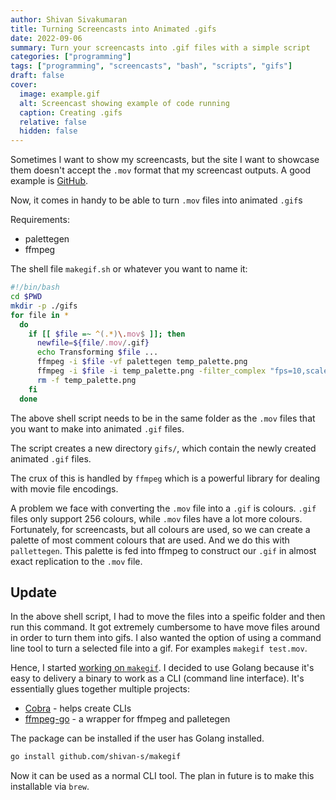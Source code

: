 ```yaml
---
author: Shivan Sivakumaran
title: Turning Screencasts into Animated .gifs
date: 2022-09-06
summary: Turn your screencasts into .gif files with a simple script
categories: ["programming"]
tags: ["programming", "screencasts", "bash", "scripts", "gifs"]
draft: false
cover:
  image: example.gif
  alt: Screencast showing example of code running
  caption: Creating .gifs
  relative: false
  hidden: false
---
```


Sometimes I want to show my screencasts, but the site I want to showcase them doesn't accept the `.mov` format that my screencast outputs. A good example is [GitHub](https://github.com).

Now, it comes in handy to be able to turn `.mov` files into animated `.gif`s

Requirements:

- palettegen
- ffmpeg

The shell file `makegif.sh` or whatever you want to name it:

```sh
#!/bin/bash
cd $PWD
mkdir -p ./gifs
for file in *
  do
    if [[ $file =~ ^(.*)\.mov$ ]]; then
      newfile=${file/.mov/.gif}
      echo Transforming $file ...
      ffmpeg -i $file -vf palettegen temp_palette.png
      ffmpeg -i $file -i temp_palette.png -filter_complex "fps=10,scale=1280:-1[x];[x][1:v]paletteuse" ./gifs/$newfile
      rm -f temp_palette.png
    fi
  done
```

The above shell script needs to be in the same folder as the `.mov` files that you want to make into animated `.gif` files.

The script creates a new directory `gifs/`, which contain the newly created animated `.gif` files.

The crux of this is handled by `ffmpeg` which is a powerful library for dealing with movie file encodings.

A problem we face with converting the `.mov` file into a `.gif` is colours. `.gif` files only support 256 colours, while `.mov` files have a lot more colours. Fortunately, for screencasts, but all colours are used, so we can create a palette of most comment colours that are used. And we do this with `pallettegen`. This palette is fed into ffmpeg to construct our `.gif` in almost exact replication to the `.mov` file.

## Update

In the above shell script, I had to move the files into a speific folder and then run this command. It got extremely cumbersome to have move files around in order to turn them into gifs. I also wanted the option of using a command line tool to turn a selected file into a gif. For examples `makegif test.mov`.

Hence, I started [working on `makegif`](https://github.com/shivan-s/makegif). I decided to use Golang because it's easy to delivery a binary to work as a CLI (command line interface). It's essentially glues together multiple projects:

- [Cobra](https://github.com/spf13/cobra) - helps create CLIs
- [ffmpeg-go](https://github.com/u2takey/ffmpeg-go) - a wrapper for ffmpeg and palletegen

The package can be installed if the user has Golang installed.

```bash
go install github.com/shivan-s/makegif

```

Now it can be used as a normal CLI tool. The plan in future is to make this installable via `brew`.
